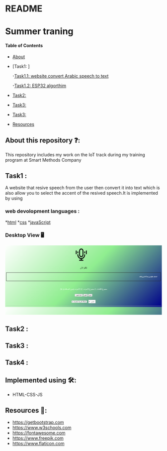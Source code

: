 # README
# Summer traning
#### Table of Contents  
* [About](https://github.com/shahadalboti/README#about-this-repository-)  
* [Task1: ]
  
  -[Task1.1: website convert Arabic speech to text ](https://github.com/shahadalboti/README#task1-) 
  
  -[Task1.2:  ESP32 algorthim ](https://github.com/shahadalboti/README#task1-) 
* [Task2:](https://github.com/shahadalboti/README#Task2-)  
* [Task3:](https://github.com/shahadalboti/README#Task3-)  
* [Task3:](https://github.com/shahadalboti/README#Task4-)  
* [Resources](https://github.com/shahadalboti/README#resources-)  

## About this repository ❓:
This repository includes my work on the IoT track during my training program at Smart Methods Company 

## Task1 :
A website that resive speech from the user then convert it into text which is also allow you to select the accent of the resived speech.It is implemented by using 

### web devolopment languages : 

*[html](/index.html "html code")
*[css](/script.js "JS code") 
*[javaScript](/style.css "Css code")

### Desktop View 🖥️
![Desktop view](/websiteRevel.png "website page") 


## Task2 :



## Task3 :



## Task4 :

## Implemented using 🛠️:
* HTML-CSS-JS


## Resources 📜:
- https://getbootstrap.com
- https://www.w3schools.com
- https://fontawesome.com
- https://www.freepik.com
- https://www.flaticon.com

